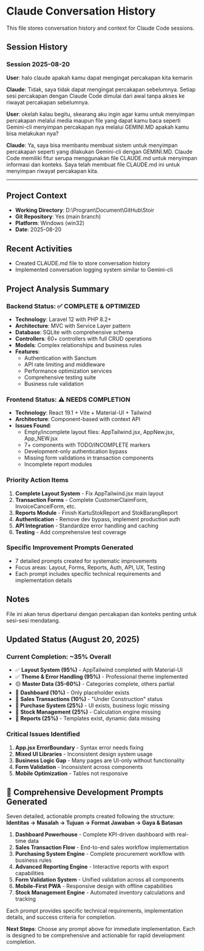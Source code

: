 # Claude Conversation History

This file stores conversation history and context for Claude Code sessions.

## Session History

### Session 2025-08-20

**User**: halo claude apakah kamu dapat mengingat percakapan kita kemarin

**Claude**: Tidak, saya tidak dapat mengingat percakapan sebelumnya. Setiap sesi percakapan dengan Claude Code dimulai dari awal tanpa akses ke riwayat percakapan sebelumnya.

**User**: okelah kalau begitu, skearang aku ingin agar kamu untuk menyimpan percakapan melalui media maupun file yang dapat kamu baca seperti Gemini-cli menyimpan percakapan nya melalui GEMINI.MD apakah kamu bisa melakukan nya?

**Claude**: Ya, saya bisa membantu membuat sistem untuk menyimpan percakapan seperti yang dilakukan Gemini-cli dengan GEMINI.MD. Claude Code memiliki fitur serupa menggunakan file CLAUDE.md untuk menyimpan informasi dan konteks. Saya telah membuat file CLAUDE.md ini untuk menyimpan riwayat percakapan kita.

---

## Project Context

- **Working Directory**: D:\Program\Document\GitHub\Stoir
- **Git Repository**: Yes (main branch)
- **Platform**: Windows (win32)
- **Date**: 2025-08-20

## Recent Activities

- Created CLAUDE.md file to store conversation history
- Implemented conversation logging system similar to Gemini-cli

## Project Analysis Summary

### Backend Status: ✅ COMPLETE & OPTIMIZED
- **Technology**: Laravel 12 with PHP 8.2+
- **Architecture**: MVC with Service Layer pattern
- **Database**: SQLite with comprehensive schema
- **Controllers**: 60+ controllers with full CRUD operations
- **Models**: Complex relationships and business rules
- **Features**: 
  - Authentication with Sanctum
  - API rate limiting and middleware
  - Performance optimization services
  - Comprehensive testing suite
  - Business rule validation

### Frontend Status: ⚠️ NEEDS COMPLETION
- **Technology**: React 19.1 + Vite + Material-UI + Tailwind
- **Architecture**: Component-based with context API
- **Issues Found**:
  - Empty/incomplete layout files: AppTailwind.jsx, AppNew.jsx, App_NEW.jsx
  - 7+ components with TODO/INCOMPLETE markers
  - Development-only authentication bypass
  - Missing form validations in transaction components
  - Incomplete report modules

### Priority Action Items
1. **Complete Layout System** - Fix AppTailwind.jsx main layout
2. **Transaction Forms** - Complete CustomerClaimForm, InvoiceCancelForm, etc.
3. **Reports Module** - Finish KartuStokReport and StokBarangReport  
4. **Authentication** - Remove dev bypass, implement production auth
5. **API Integration** - Standardize error handling and caching
6. **Testing** - Add comprehensive test coverage

### Specific Improvement Prompts Generated
- 7 detailed prompts created for systematic improvements
- Focus areas: Layout, Forms, Reports, Auth, API, UX, Testing
- Each prompt includes specific technical requirements and implementation details

## Notes

File ini akan terus diperbarui dengan percakapan dan konteks penting untuk sesi-sesi mendatang.

## Updated Status (August 20, 2025)

### Current Completion: ~35% Overall
- ✅ **Layout System (95%)** - AppTailwind completed with Material-UI
- ✅ **Theme & Error Handling (95%)** - Professional theme implemented  
- 🟡 **Master Data (35-60%)** - Categories complete, others partial
- 🔴 **Dashboard (10%)** - Only placeholder exists
- 🔴 **Sales Transactions (10%)** - "Under Construction" status
- 🔴 **Purchase System (25%)** - UI exists, business logic missing
- 🔴 **Stock Management (25%)** - Calculation engine missing
- 🔴 **Reports (25%)** - Templates exist, dynamic data missing

### Critical Issues Identified
1. **App.jsx ErrorBoundary** - Syntax error needs fixing
2. **Mixed UI Libraries** - Inconsistent design system usage
3. **Business Logic Gap** - Many pages are UI-only without functionality
4. **Form Validation** - Inconsistent across components
5. **Mobile Optimization** - Tables not responsive

## 🎯 Comprehensive Development Prompts Generated

Seven detailed, actionable prompts created following the structure:
**Identitas → Masalah → Tujuan → Format Jawaban → Gaya & Batasan**

1. **Dashboard Powerhouse** - Complete KPI-driven dashboard with real-time data
2. **Sales Transaction Flow** - End-to-end sales workflow implementation
3. **Purchasing System Engine** - Complete procurement workflow with business rules
4. **Advanced Reporting Engine** - Interactive reports with export capabilities
5. **Form Validation System** - Unified validation across all components
6. **Mobile-First PWA** - Responsive design with offline capabilities
7. **Stock Management Engine** - Automated inventory calculations and tracking

Each prompt provides specific technical requirements, implementation details, and success criteria for completion.

**Next Steps**: Choose any prompt above for immediate implementation. Each is designed to be comprehensive and actionable for rapid development completion.